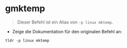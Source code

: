 # gmktemp

> Dieser Befehl ist ein Alias von `-p linux mktemp`.

- Zeige die Dokumentation für den originalen Befehl an:

`tldr -p linux mktemp`
